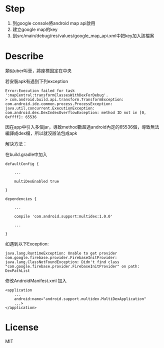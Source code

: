 # Step
1. 到google console將android map api啟用
2. 建立google map的key
3. 到src/main/debug/res/values/google_map_api.xml中把key加入該檔案

# Describe
類似uber叫車，將座標固定在中央

若安裝apk有遇到下列exception
```
Error:Execution failed for task ':mapCentral:transformClassesWithDexForDebug'.
> com.android.build.api.transform.TransformException: com.android.ide.common.process.ProcessException: java.util.concurrent.ExecutionException: com.android.dex.DexIndexOverflowException: method ID not in [0, 0xffff]: 65536
```
因在app中引入多個jar，導致method數超過android內定的65536個，導致無法編譯成dex檔，所以就沒辦法包成apk

解決方法：

在build.gradle中加入

```
defaultConfig {

    ...

    multiDexEnabled true

}
```

```
dependencies {

    ...

    compile 'com.android.support:multidex:1.0.0'

    ...

}
```


如遇到以下Exception:
```
java.lang.RuntimeException: Unable to get provider com.google.firebase.provider.FirebaseInitProvider: java.lang.ClassNotFoundException: Didn't find class "com.google.firebase.provider.FirebaseInitProvider" on path: DexPathList
```
修改AndroidManifest.xml
加入
```
<application
    ...
    android:name="android.support.multidex.MultiDexApplication"
    ...>
</application>
```

# License
MIT
